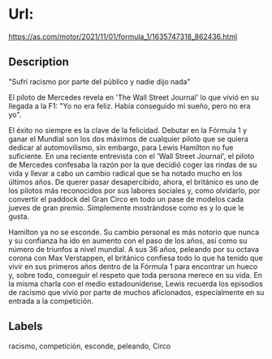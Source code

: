 # Url: 

https://as.com/motor/2021/11/01/formula_1/1635747318_862436.html

## Description 

"Sufrí racismo por parte del público y nadie dijo nada"

El piloto de Mercedes revela en 'The Wall Street Journal' lo que vivió en su llegada a la F1: "Yo no era feliz. Había conseguido mi sueño, pero no era yo".

El éxito no siempre es la clave de la felicidad. Debutar en la Fórmula 1 y ganar el Mundial son los dos máximos de cualquier piloto que se quiera dedicar al automovilismo, sin embargo, para Lewis Hamilton no fue suficiente. En una reciente entrevista con el 'Wall Street Journal', el piloto de Mercedes confesaba la razón por la que decidió coger las rindas de su vida y llevar a cabo un cambio radical que se ha notado mucho en los últimos años. De querer pasar desapercibido, ahora, el británico es uno de los pilotos más reconocidos por sus labores sociales y, como olvidarlo, por convertir el paddock del Gran Circo en todo un pase de modelos cada jueves de gran premio. Simplemente mostrándose como es y lo que le gusta.

Hamilton ya no se esconde. Su cambio personal es más notorio que nunca y su confianza ha ido en aumento con el paso de los años, así como su número de triunfos a nivel mundial. A sus 36 años, peleando por su octava corona con Max Verstappen, el británico confiesa todo lo que ha tenido que vivir en sus primeros años dentro de la Fórmula 1 para encontrar un hueco y, sobre todo, conseguir el respeto que toda persona merece en su vida. En la misma charla con el medio estadounidense, Lewis recuerda los episodios de racismo que vivió por parte de muchos aficionados, especialmente en su entrada a la competición.

## Labels

racismo, competición, esconde, peleando, Circo